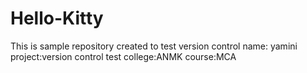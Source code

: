 # Hello-Kitty
This is sample repository created to test version control
name: yamini
project:version control test
college:ANMK
course:MCA
